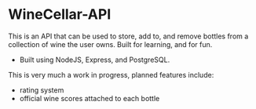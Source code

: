 # WineCellar-API

This is an API that can be used to store, add to, and remove bottles from a collection of wine the user owns. Built for learning, and for fun.
- Built using NodeJS, Express, and PostgreSQL.

This is very much a work in progress, planned features include:
- rating system
- official wine scores attached to each bottle
